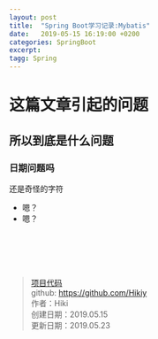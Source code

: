 ```yaml
---
layout: post
title:  "Spring Boot学习记录:Mybatis"
date:   2019-05-15 16:19:00 +0200
categories: SpringBoot
excerpt: 
tagg: Spring
---
```


# 这篇文章引起的问题

## 所以到底是什么问题

### 日期问题吗

还是奇怪的字符

- 嗯？
- 嗯？



<br /><br /><br /><br />
> [项目代码](https://github.com/Hikiy/SpringBootLearn)  
> github: https://github.com/Hikiy  
> 作者：Hiki  
> 创建日期：2019.05.15  
> 更新日期：2019.05.23
